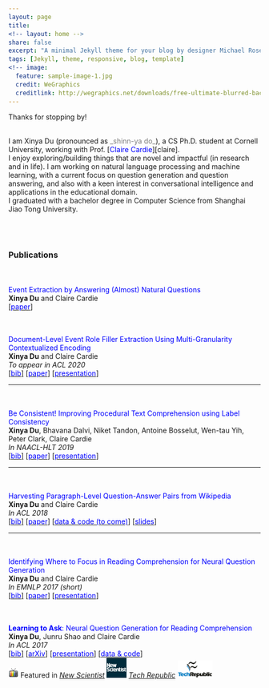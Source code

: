 ```yaml
---
layout: page
title: 
<!-- layout: home -->
share: false
excerpt: "A minimal Jekyll theme for your blog by designer Michael Rose."
tags: [Jekyll, theme, responsive, blog, template]
<!-- image:
  feature: sample-image-1.jpg
  credit: WeGraphics
  creditlink: http://wegraphics.net/downloads/free-ultimate-blurred-background-pack/ -->
---
```

Thanks for stopping by!

<br />
I am Xinya Du (pronounced as <span style="color:grey">_shinn-ya do_</span>), a CS Ph.D. student at Cornell University, working with Prof. [<span style="color:blue">Claire Cardie</span>][claire]. 


<br />
I enjoy exploring/building things that are novel and impactful (in research and in life). I am working on natural language processing and machine learning, 
with a current focus on question generation and question answering, and also with a keen interest in conversational intelligence and applications in the educational domain. 

<br />
I graduated with a bachelor degree in Computer Science from Shanghai Jiao Tong University.
<!-- or fall 2015, I am  pursuing an research internship at Cornell NLP group, working with Prof. [<span style="color:blue">Claire Cardie</span>](http://www.cs.cornell.edu/home/cardie/).   -->
<br />
<!-- I am interested in machine learning, natural language processing and algorithmic game theory. Particularly, I am exciting about discovering exciting problems and devising core techniques. Here is my <span style="color:blue">CV</span></a>. 
 -->
<!-- *** -->

<!-- <br /> -->
<!-- Book a meeting with [<span style="color:blue">me</span>][youcanbookme]!  -->

<!-- <br /> -->
<!-- **Attending EMNLP 2017 in Copenhagen from Sep. 7 --- Sep. 11, PM if you are interested in talking :)!** -->

<br />
<br />

<!-- ### News  -->
<!-- * Feb. 22 Internship work done at AI2 accepted to NAACL-HLT 2019 [[<span style="color:blue">paper</span>][naacl19]] -->
<!-- * Jul. 2018 To attend ACL and giving an oral presentation, come and say Hi. -->
<!-- * Arp. 2018 One paper accepted to ACL. -->
<!-- * Spending summer 2018 at MSR Redmond. -->

<!-- * Arp. 2017 One paper accepted to EMNLP. -->
<!-- * Mar. 2017 One paper accepted to ACL! -->

<!-- * Aug. 2016 Started my Ph.D. study at Cornell University.  -->
<!-- * Feb. 2016 Attended LTI's Open House at Carnegie Mellon University.  -->

<br />


### Publications

<br /> <br />
<span style="color:blue">Event Extraction by Answering (Almost) Natural Questions</span> <br />
**Xinya Du** and Claire Cardie<br />
[[<span style="color:blue">paper</span>][eeqa]] <br />


<br /> <br />
<span style="color:blue">Document-Level Event Role Filler Extraction Using Multi-Granularity Contextualized Encoding</span> <br />
**Xinya Du** and Claire Cardie<br />
*To appear in ACL 2020* <br />
[[<span style="color:blue">bib</span>]][acl20-bib] [[<span style="color:blue">paper</span>][acl20]] [[<span style="color:blue">presentation</span>][acl20-slide]] <br /> 

--- 
<br /> <br />
<span style="color:blue">Be Consistent! Improving Procedural Text Comprehension using Label Consistency </span> <br />
**Xinya Du**, Bhavana Dalvi, Niket Tandon, Antoine Bosselut, Wen-tau Yih, Peter Clark, Claire Cardie<br />
*In NAACL-HLT 2019* <br />
[[<span style="color:blue">bib</span>]][naacl19-bib] [[<span style="color:blue">paper</span>][naacl19]] [[<span style="color:blue">presentation</span>][naacl19-slide]] <br /> 

--- 
<br /> <br />
<span style="color:blue">Harvesting Paragraph-Level Question-Answer Pairs from Wikipedia </span> <br />
**Xinya Du** and Claire Cardie <br />
*In ACL 2018* <br />
[[<span style="color:blue">bib</span>]][acl18-bib] [[<span style="color:blue">paper</span>][acl18]] [[<span style="color:blue">data & code (to come)</span>][acl18-data]] [[<span style="color:blue">slides</span>][acl18-slides]] <br />

--- 
<br /> <br />
<span style="color:blue">Identifying Where to Focus in Reading Comprehension for Neural Question Generation </span> <br />
**Xinya Du** and Claire Cardie <br />
*In EMNLP 2017 (short)* <br />
[[<span style="color:blue">bib</span>]][important-bib] [[<span style="color:blue">paper</span>][emnlp17]] [[<span style="color:blue">presentation</span>][emnlp17_poster]]  <br />


<br /> <br />
<span style="color:blue">**Learning to Ask**: Neural Question Generation for Reading Comprehension</span> <br />
**Xinya Du**, Junru Shao and Claire Cardie <br />
*In ACL 2017* <br />
[[<span style="color:blue">bib</span>]][qg-bib] [[<span style="color:blue">arXiv</span>][qg-arxiv]] [[<span style="color:blue">presentation</span>][acl17_poster]] [[<span style="color:blue">data & code</span>][qg-github]] <br />
<img src='images/tv-icon.png' width="20px"> Featured in [*New Scientist*][newsci] [<img src='images/newscientist.jpg' width="40px">][newsci] [*Tech Republic*][techrepublic] [<img src='images/techrepublic.png' width="70px">][techrepublic] <br />


[claire]: https://www.cs.cornell.edu/home/cardie/

<!-- EEQA -->
[eeqa]: https://arxiv.org/abs/2004.13625
[eeqa-bib]: bibs/
[eeqa-slide]: papers/

<!-- ACL 20 doc-event -->
[acl20]: papers/
[acl20-bib]: bibs/du2020document.bib
[acl20-slide]: papers/


<!-- NAACL 19 -->
[naacl19]: papers/naacl19_ai2_be_consistent.pdf
[naacl19-bib]: bibs/du2019consistent.bib
[naacl19-slide]: papers/be_consistent.pptx
<!-- [acl18-data]: https://github.com/xinyadu/harvestingQA -->
<!-- [acl18-slides]: https://docs.google.com/presentation/d/1ZMtg1zhmPa1B1qoqhMn-EuilNgorTZaxQGWaY-tLUy0/edit?usp=sharing -->

<!-- ACL 18 -->
[acl18]: papers/acl18_dc.pdf
[acl18-bib]: bibs/du2018harvesting.bib
[acl18-data]: https://github.com/xinyadu/harvestingQA
[acl18-slides]: https://docs.google.com/presentation/d/1ZMtg1zhmPa1B1qoqhMn-EuilNgorTZaxQGWaY-tLUy0/edit?usp=sharing

<!-- ACL 17 -->

[qg-arxiv]:https://arxiv.org/abs/1705.00106
[qg-bib]: bibs/acl2017qg.bib
[qg-github]: https://github.com/xinyadu/nqg
[acl17_poster]: papers/acl17_dsc_poster.pdf
[techrepublic]: http://www.techrepublic.com/article/how-researchers-trained-one-ai-system-to-start-asking-its-own-questions/
[newsci]: https://www.newscientist.com/article/2130205-inquisitive-bot-asks-questions-to-test-your-understanding/

<!-- EMNLP 17 -->

[emnlp17]: papers/emnlp17_dc.pdf
[emnlp17_poster]: papers/emnlp17_dc_poster.pdf
[important-bib]: bibs/emnlp17important.bib

[youcanbookme]: https://xinya.youcanbook.me/


<br />
<br />
<br />
<br />
<br />
<br />
<br />



<!-- <script type="text/javascript" id="clustrmaps" src="//cdn.clustrmaps.com/map_v2.js?u=P4EV&d=I88FrKF9sOV_jzIQBgMWAdBWXNSFotr3MxZMiJwFsbY"></script> -->

<script type="text/javascript" id="clustrmaps" src="//cdn.clustrmaps.com/map_v2.js?cl=ffffff&w=200&t=n&d=I88FrKF9sOV_jzIQBgMWAdBWXNSFotr3MxZMiJwFsbY"></script>


